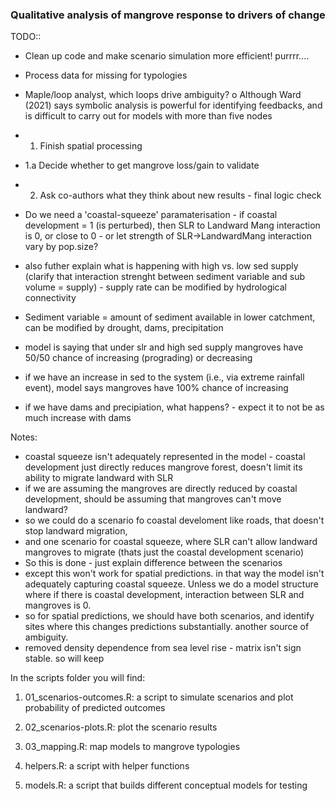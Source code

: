 ### Qualitative analysis of mangrove response to drivers of change

TODO:: 
- Clean up code and make scenario simulation more efficient! purrrr....
-	Process data for missing for typologies
-	Maple/loop analyst, which loops drive ambiguity?
o	Although Ward (2021) says symbolic analysis is powerful for identifying feedbacks, and is difficult to carry out for models with more than five nodes

- 1. Finish spatial processing
- 1.a Decide whether to get mangrove loss/gain to validate

- 2. Ask co-authors what they think about new results - final logic check
- Do we need a 'coastal-squeeze' paramaterisation - if coastal development = 1 (is perturbed),
then SLR to Landward Mang interaction is 0, or close to 0 - or let strength of SLR->LandwardMang interaction vary by pop.size?
- also futher explain what is happening with high vs. low sed supply (clarify that interaction strenght between sediment variable and sub volume = supply) - supply rate can be modified by hydrological connectivity
- Sediment variable = amount of sediment available in lower catchment, can be modified by drought, dams, precipitation
- model is saying that under slr and high sed supply mangroves have 50/50 chance of increasing (prograding) or decreasing
- if we have an increase in sed to the system (i.e., via extreme rainfall event), model says mangroves have 100% chance of increasing
- if we have dams and precipiation, what happens? - expect it to not be as much increase with dams

Notes:
- coastal squeeze isn't adequately represented in the model - coastal development just directly reduces mangrove forest, doesn't limit its ability to migrate landward with SLR
- if we are assuming the mangroves are directly reduced by coastal development, should be assuming that mangroves can't move landward? 
- so we could do a scenario fo coastal develoment like roads, that doesn't stop landward migration,
- and one scenario for coastal squeeze, where SLR can't allow landward mangroves to migrate (thats just the coastal development scenario)
- So this is done - just explain difference between the scenarios
- except this won't work for spatial predictions. in that way the model isn't adequately capturing coastal squeeze. Unless we do a model structure where if there is coastal development, interaction between SLR and mangroves is 0.
- so for spatial predictions, we should have both scenarios, and identify sites where this changes predictions substantially. another source of ambiguity.
- removed density dependence from sea level rise - matrix isn't sign stable. so will keep

In the scripts folder you will find:

1. 01_scenarios-outcomes.R: a script to simulate scenarios and plot probability of predicted outcomes

2. 02_scenarios-plots.R: plot the scenario results

3. 03_mapping.R: map models to mangrove typologies

4. helpers.R: a script with helper functions

5. models.R: a script that builds different conceptual models for testing
  
